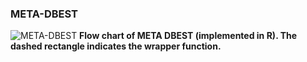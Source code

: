 ### META-DBEST

![META-DBEST](http://i.imgur.com/SWiwjm4.png)
**Flow chart of META DBEST (implemented in R). The dashed rectangle indicates the 
wrapper function.**

